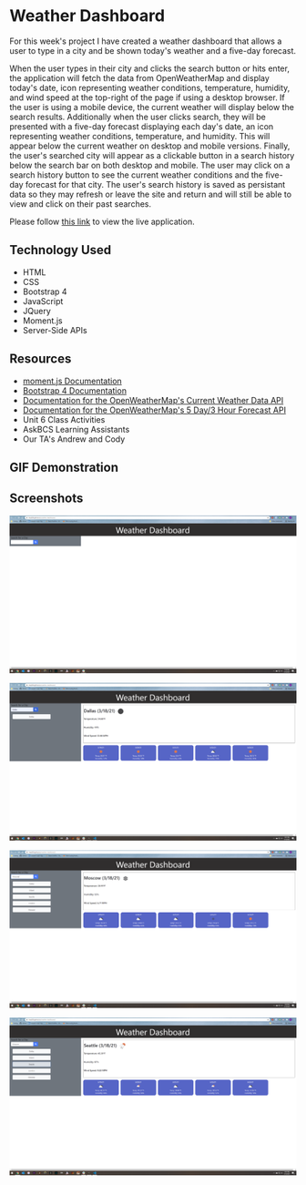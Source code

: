 # Weather Dashboard

For this week's project I have created a weather dashboard that allows a user to type in a city and be shown today's weather and a five-day forecast.

When the user types in their city and clicks the search button or hits enter, the application will fetch the data from OpenWeatherMap and display today's date, icon representing weather conditions, temperature, humidity, and wind speed at the top-right of the page if using a desktop browser. If the user is using a mobile device, the current weather will display below the search results.  Additionally when the user clicks search, they will be presented with a five-day forecast displaying each day's date, an icon representing weather conditions, temperature, and humidity. This will appear below the current weather on desktop and mobile versions. Finally, the user's searched city will appear as a clickable button in a search history below the search bar on both desktop and mobile.  The user may click on a search history button to see the current weather conditions and the five-day forecast for that city. The user's search history is saved as persistant data so they may refresh or leave the site and return and will still be able to view and click on their past searches.

Please follow [this link](https://klay824.github.io/weather-dashboard/) to view the live application.

## Technology Used
* HTML
* CSS
* Bootstrap 4
* JavaScript
* JQuery
* Moment.js
* Server-Side APIs

## Resources
* [moment.js Documentation](https://momentjs.com/)
* [Bootstrap 4 Documentation](https://getbootstrap.com/docs/4.6/getting-started/introduction/)
* [Documentation for the OpenWeatherMap's Current Weather Data API](https://openweathermap.org/current)
* [Documentation for the OpenWeatherMap's 5 Day/3 Hour Forecast API](https://openweathermap.org/forecast5)
* Unit 6 Class Activities
* AskBCS Learning Assistants
* Our TA's Andrew and Cody

## GIF Demonstration


## Screenshots
![](assets/images/screenshot-1.png)

![](assets/images/screenshot-2.png)

![](assets/images/screenshot-3.png)

![](assets/images/screenshot-4.png)